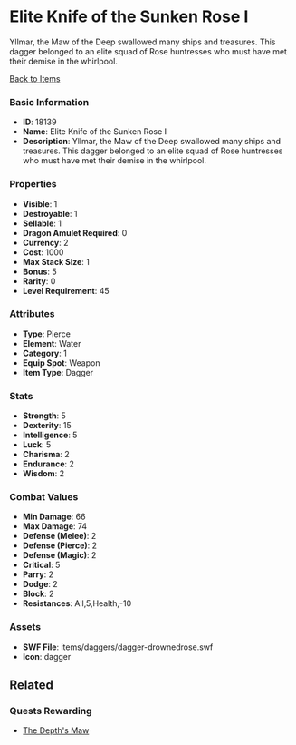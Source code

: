 # Elite Knife of the Sunken Rose I

Yllmar, the Maw of the Deep swallowed many ships and treasures. This dagger belonged to an elite squad of Rose huntresses who must have met their demise in the whirlpool.

[Back to Items](../items.md)

### Basic Information

- **ID**: 18139
- **Name**: Elite Knife of the Sunken Rose I
- **Description**: Yllmar, the Maw of the Deep swallowed many ships and treasures. This dagger belonged to an elite squad of Rose huntresses who must have met their demise in the whirlpool.

### Properties

- **Visible**: 1
- **Destroyable**: 1
- **Sellable**: 1
- **Dragon Amulet Required**: 0
- **Currency**: 2
- **Cost**: 1000
- **Max Stack Size**: 1
- **Bonus**: 5
- **Rarity**: 0
- **Level Requirement**: 45

### Attributes

- **Type**: Pierce
- **Element**: Water
- **Category**: 1
- **Equip Spot**: Weapon
- **Item Type**: Dagger

### Stats

- **Strength**: 5
- **Dexterity**: 15
- **Intelligence**: 5
- **Luck**: 5
- **Charisma**: 2
- **Endurance**: 2
- **Wisdom**: 2

### Combat Values

- **Min Damage**: 66
- **Max Damage**: 74
- **Defense (Melee)**: 2
- **Defense (Pierce)**: 2
- **Defense (Magic)**: 2
- **Critical**: 5
- **Parry**: 2
- **Dodge**: 2
- **Block**: 2
- **Resistances**: All,5,Health,-10

### Assets

- **SWF File**: items/daggers/dagger-drownedrose.swf
- **Icon**: dagger

## Related

### Quests Rewarding

- [The Depth's Maw](../quests/1521-the-depth-s-maw.md)

